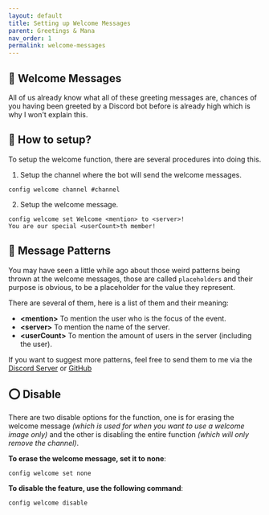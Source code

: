 ```yaml
---
layout: default
title: Setting up Welcome Messages
parent: Greetings & Mana
nav_order: 1
permalink: welcome-messages
---
```


## :wave: Welcome Messages

All of us already know what all of these greeting messages are, chances of you having been greeted by a Discord bot before is already high which is why I won't explain this.

## :wrench: How to setup?

To setup the welcome function, there are several procedures into doing this.

1. Setup the channel where the bot will send the welcome messages.
```
config welcome channel #channel
```

2. Setup the welcome message.
```
config welcome set Welcome <mention> to <server>!
You are our special <userCount>th member!
```

## :book: Message Patterns

You may have seen a little while ago about those weird patterns being thrown at the welcome messages, those are called `placeholders` and their purpose is obvious, to be a placeholder for the value they represent.

There are several of them, here is a list of them and their meaning:

- **\<mention\>** To mention the user who is the focus of the event.
- **\<server\>** To mention the name of the server.
- **\<userCount\>** To mention the amount of users in the server (including the user).

If you want to suggest more patterns, feel free to send them to me via the [Discord Server](https://manabot.fun/discord) or [GitHub](https://github.com/ManaNet/mana-issues)

## :o: Disable

There are two disable options for the function, one is for erasing the welcome message *(which is used for when you want to use a welcome image only)* and the other is disabling the entire function *(which will only remove the channel)*.

**To erase the welcome message, set it to none**:
```
config welcome set none
```

**To disable the feature, use the following command**:
```
config welcome disable
```